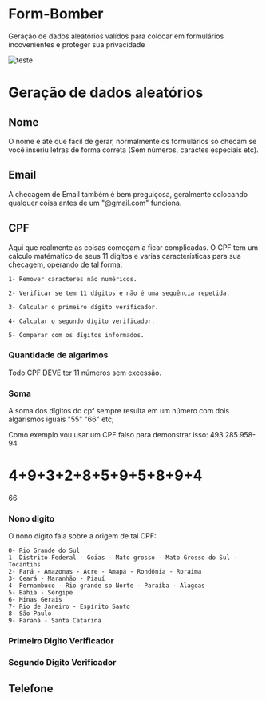 # Form-Bomber
Geração de dados aleatórios valídos para colocar em formulários incovenientes e proteger sua privacidade

![teste](https://www.google.com/imgres?q=laranja&imgurl=https%3A%2F%2Fupload.wikimedia.org%2Fwikipedia%2Fcommons%2Fthumb%2Fc%2Fc4%2FOrange-Fruit-Pieces.jpg%2F1200px-Orange-Fruit-Pieces.jpg&imgrefurl=https%3A%2F%2Fpt.wiktionary.org%2Fwiki%2Flaranja&docid=D9yq-5MyzFb7QM&tbnid=VpAKNWcePdEHaM&vet=12ahUKEwigrIWDgp2NAxUlkZUCHYchDRgQM3oECBgQAA..i&w=1200&h=770&hcb=2&ved=2ahUKEwigrIWDgp2NAxUlkZUCHYchDRgQM3oECBgQAA)


# Geração de dados aleatórios

## Nome
O nome é até que facíl de gerar, normalmente os formulários só checam se você inseriu letras de forma correta (Sem números, caractes especiais etc).

## Email
A checagem de Email também é bem preguiçosa, geralmente colocando qualquer coisa antes de um "@gmail.com" funciona.

## CPF
Aqui que realmente as coisas começam a ficar complicadas. O CPF tem um calculo matématico de seus 11 digítos e varias características para sua checagem, operando de tal forma:

    1- Remover caracteres não numéricos.

    2- Verificar se tem 11 dígitos e não é uma sequência repetida.

    3- Calcular o primeiro dígito verificador.

    4- Calcular o segundo dígito verificador.

    5- Comparar com os dígitos informados.


### Quantidade de algarimos
Todo CPF DEVE ter 11 números sem excessão.


### Soma
A soma dos dígitos do cpf sempre resulta em um número com dois algarismos iguais "55" "66" etc;

Como exemplo vou usar um CPF falso para demonstrar isso: 493.285.958-94

4+9+3+2+8+5+9+5+8+9+4
=
66

### Nono digito
O nono digíto fala sobre a origem de tal CPF:

    0- Rio Grande do Sul
    1- Distrito Federal - Goias - Mato grosso - Mato Grosso do Sul - Tocantins
    2- Pará - Amazonas - Acre - Amapá - Rondônia - Roraima
    3- Ceará - Maranhão - Piauí
    4- Pernambuco - Rio grande so Norte - Paraíba - Alagoas
    5- Bahia - Sergipe
    6- Minas Gerais
    7- Rio de Janeiro - Espírito Santo
    8- São Paulo
    9- Paraná - Santa Catarina

### Primeiro Digito Verificador

### Segundo Digito Verificador

## Telefone
